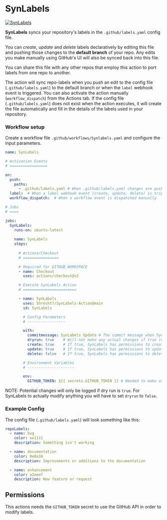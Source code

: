 # SynLabels

[![SynLabels](https://github.com/Shresht7/SynLabels/actions/workflows/SynLabels.yaml/badge.svg)](https://github.com/Shresht7/SynLabels/actions/workflows/SynLabels.yaml)

**SynLabels** syncs your repository's labels in the `.github/labels.yaml` config file.

You can _create_, _update_ and _delete_ labels declaratively by editing this file and pushing those changes to the **default branch** of your repo. Any edits you make manually using GitHub's UI will also be synced back into this file.

You can share this file with any other repos that employ this action to port labels from one repo to another.

The action will sync repo-labels when you push an edit to the config file (`.github/labels.yaml`) to the default branch or when the `label` webhook event is triggered. You can also activate the action manually (`workflow_dispatch`) from the Actions tab.
If the config file (`.github/labels.yaml`) does not exist when the action executes, it will create the file automatically and fill in the details of the labels used in your repository.

### Workflow setup

Create a workflow file `.github/workflows/Synlabels.yaml` and configure the input parameters.

```yaml
name: SynLabels

# Activation Events
# =================

on:
  push:
    paths:
      - .github/labels.yaml # When .github/labels.yaml changes are pushed to the default branch
  label:  # When a label webhook event (create, update, delete) is triggered
  workflow_dispatch:  # When a workflow event is dispatched manually

# Jobs
# ====

jobs:
  SynLabels:
    runs-on: ubuntu-latest
    
    name: SynLabels
    steps:
    
      # Actions/Checkout
      # ================

      # Required for GITHUB_WORKSPACE
      - name: Checkout
        uses: actions/checkout@v2

      # Execute SynLabels Action
      # ========================

      - name: SynLabels
        uses: Shresht7/SynLabels-Action@main
        id: SynLabels

        # Config Parameters
        # -----------------

        with:
          commitmessage: SynLabels Update # The commit message when SynLabel updates .github/labels.yaml file in the repo (default: SynLabels Update)
          dryrun: true    # Will not make any actual changes if true (default: true)
          create: true    # If true, SynLabels has permissions to create labels (default: true)
          update: true    # If true, SynLabels has permissions to update labels (default: true)
          delete: false   # If true, SynLabels has permissions to delete labels (default: false)

        # Environment Variables
        # ---------------------

        env:
          GITHUB_TOKEN: ${{ secrets.GITHUB_TOKEN }} # Needed to make use of the GitHub API to modify labels and update .github/labels.yaml file
```
NOTE: Potential changes will only be logged if dry run is `true`. For SynLabels to actually modify anything you will have to set `dryrun` to `false`.

### Example Config

The config file (`.github/labels.yaml`) will look something like this:

```yaml
repoLabels:
  - name: bug
    color: ee1111
    description: Something isn't working

  - name: documentation
    color: 0e8a16
    description: Improvements or additions to the documentation

  - name: enhancement
    color: a2eeef
    description: New feature or request

```

## Permissions

This actions needs the `GITHUB_TOKEN` secret to use the GitHub API in order to modify labels.
